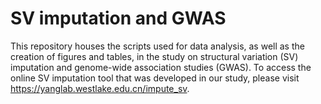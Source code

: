 # SV imputation and GWAS

This repository houses the scripts used for data analysis, as well as the creation of figures and tables, in the study on structural variation (SV) imputation and genome-wide association studies (GWAS). To access the online SV imputation tool that was developed in our study, please visit https://yanglab.westlake.edu.cn/impute_sv.
